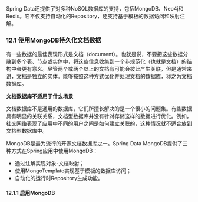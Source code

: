Spring Data还提供了对多种NoSQL数据库的支持，包括MongoDB、Neo4j和Redis。它不仅支持自动化的Repository，还支持基于模板的数据访问和映射注解。

### 12.1 使用MongoDB持久化文档数据

有一些数据的最佳表现形式是文档（document）。也就是说，不要把这些数据分散到多个表、节点或实体中，将这些信息收集到一个非规范化（也就是文档）的结构中会更有意义。尽管两个或两个以上的文档有可能会彼此产生关联，但是通常来讲，文档是独立的实体。能够按照这种方式优化并处理文档的数据库，称之为文档数据库。

**文档数据库不适用于什么场景**

文档数据库不是通用的数据库，它们所擅长解决的是一个很小的问题集。有些数据具有明显的关联关系，文档型数据库并没有针对存储这样的数据进行优化。例如，社交网络表现了应用中不同的用户之间是如何建立关联的，这种情况就不适合放到文档型数据库中。

MongoDB是最为流行的开源文档数据库之一。Spring Data MongoDB提供了三种方式在Spring应用中使用MongoDB：

+ 通过注解实现对象-文档映射；
+ 使用MongoTemplate实现基于模板的数据库访问；
+ 自动化的运行时Repository生成功能。

#### 12.1.1 启用MongoDB

